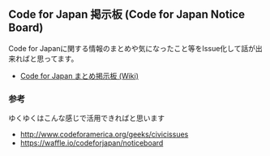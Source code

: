 Code for Japan 掲示板   (Code for Japan Notice Board)
------------------
Code for Japanに関する情報のまとめや気になったこと等をIssue化して話が出来ればと思ってます。

- [Code for Japan まとめ掲示板 (Wiki)](https://github.com/codeforjapan/noticeboard/wiki)


### 参考
ゆくゆくはこんな感じで活用できればと思います

- http://www.codeforamerica.org/geeks/civicissues
- https://waffle.io/codeforjapan/noticeboard